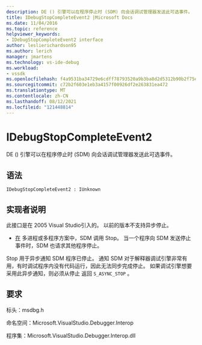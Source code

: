 ```yaml
---
description: DE () 引擎可以在程序停止时 (SDM) 向会话调试管理器发送此可选事件。
title: IDebugStopCompleteEvent2 |Microsoft Docs
ms.date: 11/04/2016
ms.topic: reference
helpviewer_keywords:
- IDebugStopCompleteEvent2 interface
author: leslierichardson95
ms.author: lerich
manager: jmartens
ms.technology: vs-ide-debug
ms.workload:
- vssdk
ms.openlocfilehash: f4a9531ba34729e6cdff78793520a9b3ba8d2d5312b90b2f75e7602ede1cdcb3
ms.sourcegitcommit: c72b2f603e1eb3a4157f00926df2e263831ea472
ms.translationtype: MT
ms.contentlocale: zh-CN
ms.lasthandoff: 08/12/2021
ms.locfileid: "121448814"
---
```

# <a name="idebugstopcompleteevent2"></a>IDebugStopCompleteEvent2

DE () 引擎可以在程序停止时 (SDM) 向会话调试管理器发送此可选事件。

## <a name="syntax"></a>语法

```
IDebugStopCompleteEvent2 : IUnknown
```

## <a name="notes-for-implementers"></a>实现者说明

此接口是在 2005 Visual Studio引入的。 以前的版本不支持异步停止。

- [在](../../../extensibility/debugger/reference/idebugengineprogram2-stop.md) 多进程或多程序方案中，SDM 调用 Stop。 当一个程序向 SDM 发送停止事件时，SDM 也请求其他程序停止。

Stop 用于异步通知 SDM 程序已停止。 通知 SDM 对于解释器调试引擎非常有用，有时调试程序内没有代码运行，因此无法同步完成停止。 [](../../../extensibility/debugger/reference/idebugengineprogram2-stop.md) 如果调试引擎想要采用此异步通知，则必须从停止 返回 `S_ASYNC_STOP` 。 [](../../../extensibility/debugger/reference/idebugengineprogram2-stop.md)

## <a name="requirements"></a>要求

标头：msdbg.h

命名空间：Microsoft.VisualStudio.Debugger.Interop

程序集：Microsoft.VisualStudio.Debugger.Interop.dll
